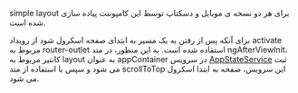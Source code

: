 <div class="dp-doc-container"">

<div class="dp-doc-tags">

<div class="mobile-version"></div>
<div class="desktop-version"></div>

</div>

<div class="dp-doc-body">

simple layout برای هر دو نسخه ی موبایل و دسکتاپ توسط این کامپوننت پیاده سازی شده است.

برای آنکه پس از رفتن به یک مسیر به ابتدای صفحه اسکرول شود از رویداد activate مربوط به router-outlet استفاده شده است. به این منظور، در متد ngAfterViewInit، کانتیر مربوط به layout به عنوان appContainer در سرویس 
[AppStateService](../injectables/AppStateService.html#readme)
ثبت می شود و سپس با استفاده از متد scrollToTop این سرویس، صفحه به ابتدا اسکرول می شود. 

</div>


</div> 



